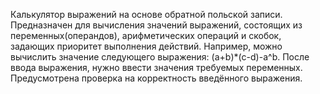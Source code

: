 Калькулятор выражений на основе обратной польской записи.
Предназначен для вычисления значений выражений, состоящих из переменных(операндов), арифметических операций и скобок, задающих приоритет выполнения действий.
Например, можно вычислить значение следующего выражения: (a+b)*(c-d)-a^b. После ввода выражения, нужно ввести значения требуемых переменных.
Предусмотрена проверка на корректность введённого выражения.
